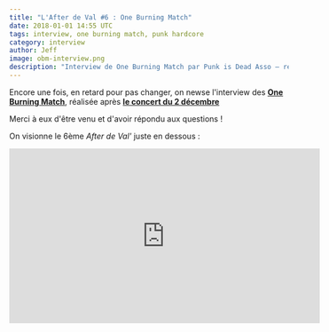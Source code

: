 ```yaml
---
title: "L'After de Val #6 : One Burning Match"
date: 2018-01-01 14:55 UTC
tags: interview, one burning match, punk hardcore
category: interview
author: Jeff
image: obm-interview.png
description: "Interview de One Burning Match par Punk is Dead Asso — réalisée le 2 décembre 2017"
---
```


Encore une fois, en retard pour pas changer, on newse l'interview des [**One Burning Match**](https://www.facebook.com/One-Burning-Match-494715767274551/), réalisée après [**le concert du 2 décembre**](2017/11/06/one-burning-match-colliders-park-in-son-et-wildsofa-en-concert.html.markdown)

Merci à eux d'être venu et d'avoir répondu aux questions !

On visionne le 6ème *After de Val'* juste en dessous :

<iframe width="560" height="315" src="https://www.youtube-nocookie.com/embed/LxFBYCV3TOo?rel=0&amp;controls=0" frameborder="0" allowfullscreen></iframe>
